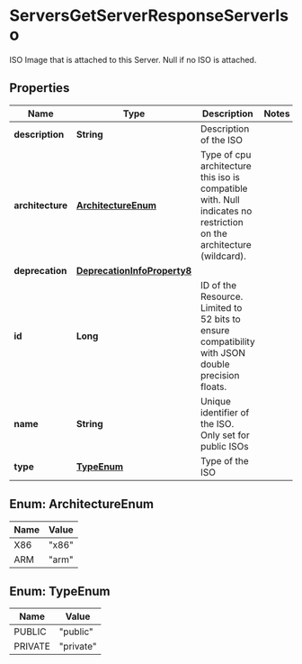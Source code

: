 

# ServersGetServerResponseServerIso

ISO Image that is attached to this Server. Null if no ISO is attached.

## Properties

| Name | Type | Description | Notes |
|------------ | ------------- | ------------- | -------------|
|**description** | **String** | Description of the ISO |  |
|**architecture** | [**ArchitectureEnum**](#ArchitectureEnum) | Type of cpu architecture this iso is compatible with. Null indicates no restriction on the architecture (wildcard). |  |
|**deprecation** | [**DeprecationInfoProperty8**](DeprecationInfoProperty8.md) |  |  |
|**id** | **Long** | ID of the Resource. Limited to 52 bits to ensure compatibility with JSON double precision floats.  |  |
|**name** | **String** | Unique identifier of the ISO. Only set for public ISOs |  |
|**type** | [**TypeEnum**](#TypeEnum) | Type of the ISO |  |



## Enum: ArchitectureEnum

| Name | Value |
|---- | -----|
| X86 | &quot;x86&quot; |
| ARM | &quot;arm&quot; |



## Enum: TypeEnum

| Name | Value |
|---- | -----|
| PUBLIC | &quot;public&quot; |
| PRIVATE | &quot;private&quot; |



